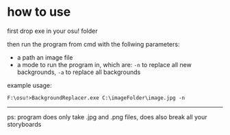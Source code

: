 # how to use

first drop exe in your osu! folder

then run the program from cmd with the follwing parameters:

* a path an image file
* a mode to run the program in, which are: `-n` to replace all new backgrounds, `-a` to replace all backgrounds

example usage:

`F:\osu!>BackgroundReplacer.exe C:\imageFolder\image.jpg -n`

---

ps: program does only take .jpg and .png files, does also break all your storyboards
